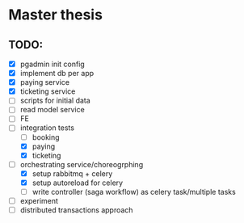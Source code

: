 # Master thesis

## TODO:
- [x] pgadmin init config
- [x] implement db per app
- [x] paying service
- [x] ticketing service
- [ ] scripts for initial data
- [ ] read model service
- [ ] FE
- [ ] integration tests
    - [ ] booking
    - [x] paying
    - [x] ticketing
- [ ] orchestrating service/choreogrphing
    - [x] setup rabbitmq + celery
    - [x] setup autoreload for celery
    - [ ] write controller (saga workflow) as celery task/multiple tasks
- [ ] experiment
- [ ] distributed transactions approach
